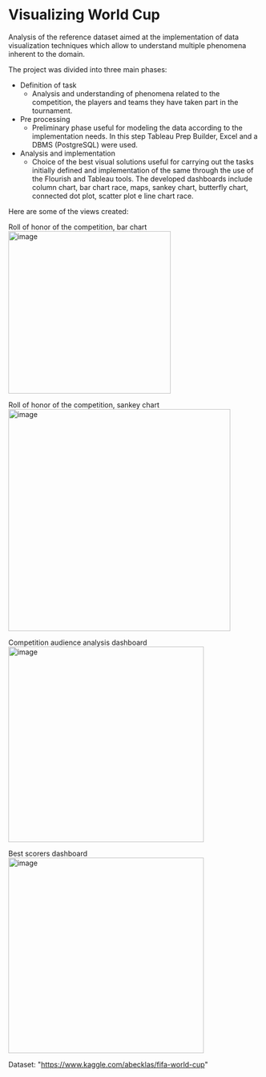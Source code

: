 # Visualizing World Cup

Analysis of the reference dataset aimed at the implementation of data visualization techniques which allow to understand multiple phenomena inherent to the domain.

The project was divided into three main phases:
- Definition of task
  - Analysis and understanding of phenomena related to the competition, the players and teams they have taken part in the tournament.
- Pre processing
  - Preliminary phase useful for modeling the data according to the implementation needs. In this step Tableau Prep Builder, Excel and a DBMS (PostgreSQL) were  used.
- Analysis and implementation
  -  Choice of the best visual solutions useful for carrying out the tasks initially defined and implementation of the same through the use of the Flourish and Tableau tools. The developed dashboards include column chart, bar chart race, maps, sankey chart, butterfly chart, connected dot plot, scatter plot e line chart race.
  
 Here are some of the views created:
 
 Roll of honor of the competition, bar chart
 <img width="324" alt="image" src="https://user-images.githubusercontent.com/27814304/198154288-9803e439-248a-45af-b9fe-be05b0a4dca5.png">
 
 Roll of honor of the competition, sankey chart
 <img width="443" alt="image" src="https://user-images.githubusercontent.com/27814304/198154412-669d4484-8569-4548-b933-35b57ca960e7.png">
 
 Competition audience analysis dashboard
 <img width="390" alt="image" src="https://user-images.githubusercontent.com/27814304/198154621-df241130-97b4-4f36-9de0-a86f1b0eeb06.png">
 
 Best scorers dashboard
 <img width="390" alt="image" src="https://user-images.githubusercontent.com/27814304/198154687-95d7b9d2-3773-489a-900d-24efe3fb028a.png">




Dataset: "https://www.kaggle.com/abecklas/fifa-world-cup"
